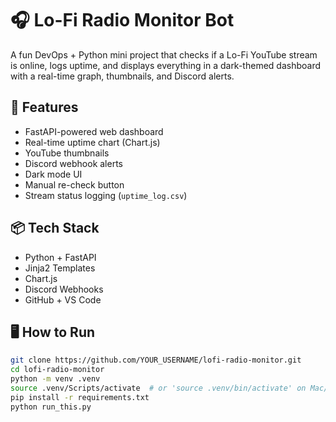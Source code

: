 # 🎧 Lo-Fi Radio Monitor Bot

A fun DevOps + Python mini project that checks if a Lo-Fi YouTube stream is online, logs uptime, and displays everything in a dark-themed dashboard with a real-time graph, thumbnails, and Discord alerts.

## 🚀 Features

- FastAPI-powered web dashboard
- Real-time uptime chart (Chart.js)
- YouTube thumbnails
- Discord webhook alerts
- Dark mode UI
- Manual re-check button
- Stream status logging (`uptime_log.csv`)

## 📦 Tech Stack

- Python + FastAPI
- Jinja2 Templates
- Chart.js
- Discord Webhooks
- GitHub + VS Code

## 🖥️ How to Run

```bash
git clone https://github.com/YOUR_USERNAME/lofi-radio-monitor.git
cd lofi-radio-monitor
python -m venv .venv
source .venv/Scripts/activate  # or 'source .venv/bin/activate' on Mac/Linux
pip install -r requirements.txt
python run_this.py
